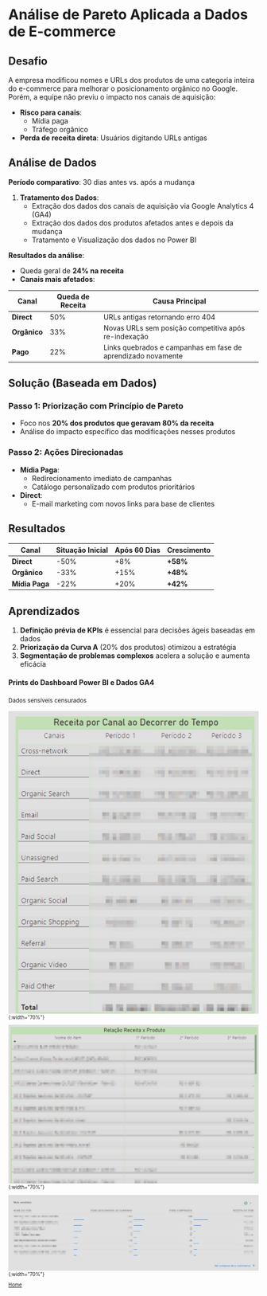 # Análise de Pareto Aplicada a Dados de E-commerce

## Desafio
A empresa modificou nomes e URLs dos produtos de uma categoria inteira do e-commerce para melhorar o posicionamento orgânico no Google. Porém, a equipe não previu o impacto nos canais de aquisição:

- **Risco para canais**:  
  - Mídia paga  
  - Tráfego orgânico  
- **Perda de receita direta**: Usuários digitando URLs antigas  

## Análise de Dados
**Período comparativo**: 30 dias antes vs. após a mudança  

1. **Tratamento dos Dados**:  
   - Extração dos dados dos canais de aquisição via Google Analytics 4 (GA4)
   - Extração dos dados dos produtos afetados antes e depois da mudança
   - Tratamento e Visualização dos dados no Power BI  

**Resultados da análise**:  
- Queda geral de **24% na receita**  
- **Canais mais afetados**:  

| Canal       | Queda de Receita | Causa Principal                                                                 |
|-------------|------------------|---------------------------------------------------------------------------------|
| **Direct**  | 50%              | URLs antigas retornando erro 404                                                |
| **Orgânico**| 33%              | Novas URLs sem posição competitiva após re-indexação                            |
| **Pago**    | 22%              | Links quebrados e campanhas em fase de aprendizado novamente                    |

## Solução (Baseada em Dados)  

### Passo 1: Priorização com Princípio de Pareto  
- Foco nos **20% dos produtos que geravam 80% da receita**  
- Análise do impacto específico das modificações nesses produtos  

### Passo 2: Ações Direcionadas  
- **Mídia Paga**:  
  - Redirecionamento imediato de campanhas  
  - Catálogo personalizado com produtos prioritários  
- **Direct**:  
  - E-mail marketing com novos links para base de clientes  

## Resultados

| Canal         | Situação Inicial | Após 60 Dias | Crescimento |
|---------------|------------------|--------------|-------------|
| **Direct**    | -50%             | +8%          | **+58%**    |
| **Orgânico**  | -33%             | +15%         | **+48%**    |
| **Mídia Paga**| -22%             | +20%         | **+42%**    |

## Aprendizados  
1. **Definição prévia de KPIs** é essencial para decisões ágeis baseadas em dados  
2. **Priorização da Curva A** (20% dos produtos) otimizou a estratégia  
3. **Segmentação de problemas complexos** acelera a solução e aumenta eficácia  


#### Prints do Dashboard Power BI e Dados GA4
<small> Dados sensíveis censurados <small>

![Print Power BI](/assets/images/table-receita-canal.jpg){:width="70%"}


![Print Power BI](/assets/images/table-receita-produto.jpg){:width="70%"}


![Print GA4](/assets/images/dados-ga4-pareto.jpg){:width="70%"}


[Home](./)

